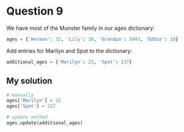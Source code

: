 # Question 9
We have most of the Munster family in our ages dictionary:


```python
ages = {'Herman': 32, 'Lily': 30, 'Grandpa': 5843, 'Eddie': 10}
```

Add entries for Marilyn and Spot to the dictionary:


```python
additional_ages = {'Marilyn': 22, 'Spot': 237}
```

## My solution
```python
# manually
ages['Marilyn'] = 22
ages['Spot'] = 237

# update method
ages.update(additional_ages)
```